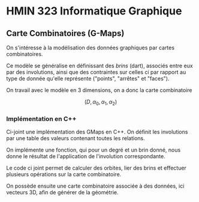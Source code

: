 # HMIN 323 Informatique Graphique

## Carte Combinatoires (G-Maps)

On s'intéresse à la modélisation des données graphiques par cartes combinatoires.

Ce modèle se généralise en définissant des *brins* (dart), associés entre eux par des involutions, ainsi que des contraintes sur celles ci par rapport au type de donnée qu'elle représente ("points", "arrêtes" et "faces").

On travail avec le modèle en 3 dimensions, on a donc la carte combinatoire

$$(D, \alpha_0, \alpha_1, \alpha_2)$$

### Implémentation en C++

Ci-joint une implémentation des GMaps en C++.
On définit les involutions par une table des valeurs contenant toutes les relations.

On implémente une fonction, qui pour un degré et un brin donné, nous donne le résultat de l'application de l'involution correspondante.

Le code ci joint permet de calculer des orbites, lier des brins et effectuer plusieurs opérations sur la carte combinatoire.

On possède ensuite une carte combinatoire associée à des données, ici vecteurs 3D, afin de générer de la géométrie.